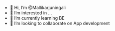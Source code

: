 - 👋 Hi, I’m @Mallikarjuningali
- 👀 I’m interested in ...
- 🌱 I’m currently learning BE
- 💞️ I’m looking to collaborate on App development


<!---
Mallikarjuningali/Mallikarjuningali is a ✨ special ✨ repository because its `README.md` (this file) appears on your GitHub profile.
You can click the Preview link to take a look at your changes.
--->
